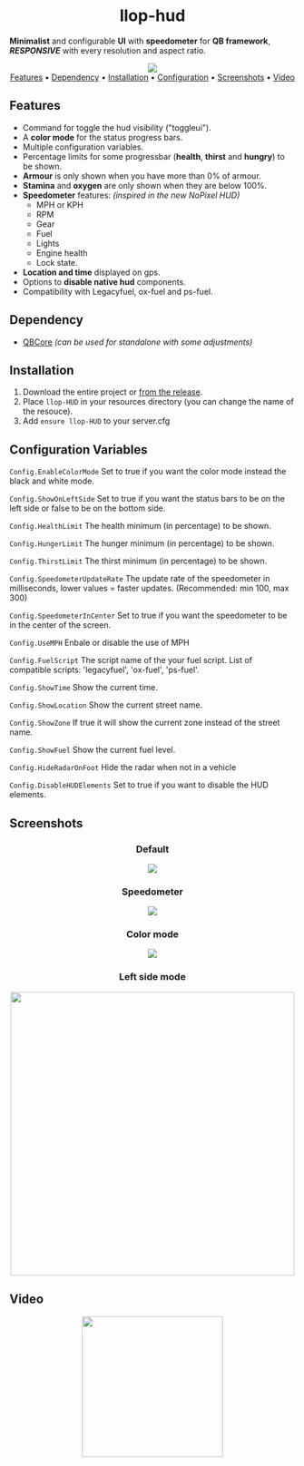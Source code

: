 <h1 align="center">llop-hud </h1>


**Minimalist** and configurable **UI** with **speedometer** for **QB framework**, **_RESPONSIVE_** with every resolution and aspect ratio.

<p align="center">
  <img src="https://i.gyazo.com/f287e28d5049047a77ed7341e07c2105.jpg"/><br>
  <a href="#features">Features</a> •
  <a href="#dependency">Dependency</a> •
  <a href="#installation">Installation</a> •
  <a href="#configuration-variables">Configuration</a> •
  <a href="#screenshots">Screenshots</a> •
  <a href="#video">Video</a><br>
</p>

## Features

 - Command for toggle the hud visibility ("toggleui").
 - A **color mode** for the status progress bars. 
 - Multiple configuration variables.
 - Percentage limits for some progressbar (**health**, **thirst** and **hungry**) to be shown.
 - **Armour** is only shown when you have more than 0% of armour.
 - **Stamina** and **oxygen** are only shown when they are below 100%.
 - **Speedometer** features: _(inspired in the new NoPixel HUD)_
     - MPH or KPH
     - RPM
     - Gear
     - Fuel
     - Lights
     - Engine health
     - Lock state.
 - **Location and time** displayed on gps.
 - Options to **disable native hud** components.
 - Compatibility with Legacyfuel, ox-fuel and ps-fuel.

## Dependency

 - [QBCore](https://github.com/qbcore-framework/) _(can be used for standalone with some adjustments)_

## Installation

1.  Download the entire project or [from the release](https://github.com/Llop-Estepari/llop-HUD/releases/tag/v1.0.0).
2.  Place `llop-HUD` in your resources directory (you can change the name of the resouce).
3.  Add `ensure llop-HUD` to your server.cfg

## Configuration Variables

`Config.EnableColorMode` Set to true if you want the color mode instead the black and white mode.

`Config.ShowOnLeftSide`  Set to true if you want the status bars to be on the left side or false to be on the bottom side.

`Config.HealthLimit` The health minimum (in percentage) to be shown.

`Config.HungerLimit` The hunger minimum (in percentage) to be shown.

`Config.ThirstLimit` The thirst minimum (in percentage) to be shown.

`Config.SpeedometerUpdateRate` The update rate of the speedometer in milliseconds, lower values = faster updates. (Recommended: min 100, max 300)

`Config.SpeedometerInCenter` Set to true if you want the speedometer to be in the center of the screen.

`Config.UseMPH` Enbale or disable the use of MPH

`Config.FuelScript` The script name of the your fuel script. List of compatible scripts: 'legacyfuel', 'ox-fuel', 'ps-fuel'.

`Config.ShowTime` Show the current time.

`Config.ShowLocation` Show the current street name.

`Config.ShowZone` If true it will show the current zone instead of the street name.

`Config.ShowFuel` Show the current fuel level.

`Config.HideRadarOnFoot` Hide the radar when not in a vehicle

`Config.DisableHUDElements` Set to true if you want to disable the HUD elements.

## Screenshots

<h3 align="center">Default</h3>
<p align="center">
  <img src="https://i.gyazo.com/308e956b127163c37994a82b83c7e3cc.jpg"/><br>
</p>

<h3 align="center">Speedometer</h3>
<p align="center">
  <img src="https://i.gyazo.com/3eac5dfa2f2e7b3e0adf1f977fb54a16.jpg"/><br>
</p>


<h3 align="center">Color mode</h3>
<p align="center">
  <img src="https://i.gyazo.com/89be149d5521bbd45d1d6bbf384684d3.png"/><br>
</p>


<h3 align="center">Left side mode</h3>
<p align="center">
  <img src="https://i.gyazo.com/d55601938c6220767be24cc73f2bc9f6.jpg" width=500/><br>
</p>


## Video
<p align="center">
  <a href="https://www.youtube.com/watch?v=ZC_f-Kv7Ut0"><img width=248 src="https://external-content.duckduckgo.com/iu/?u=https%3A%2F%2Fpnghq.com%2Fwp-content%2Fuploads%2Fpnghq.com-youtube-tv-logo-youtubetv-5-350x350.png&f=1&nofb=1&ipt=3ce64901b170d36a8f631341562559c8031fded0a88b4538ae9d0c0b6bf1ac47&ipo=images"></a>
</p>


